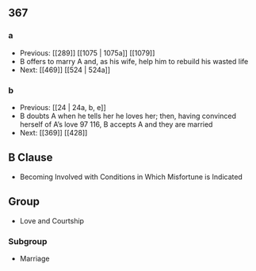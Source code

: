 ## 367
### a
- Previous: [[289]] [[1075 | 1075a]] [[1079]] 
- B offers to marry A and, as his wife, help him to rebuild his wasted life
- Next: [[469]] [[524 | 524a]] 

### b
- Previous: [[24 | 24a, b, e]] 
- B doubts A when he tells her he loves her; then, having convinced herself of A’s love 97 116, B accepts A and they are married
- Next: [[369]] [[428]] 

## B Clause
- Becoming Involved with Conditions in Which Misfortune is Indicated

## Group
- Love and Courtship

### Subgroup
- Marriage

